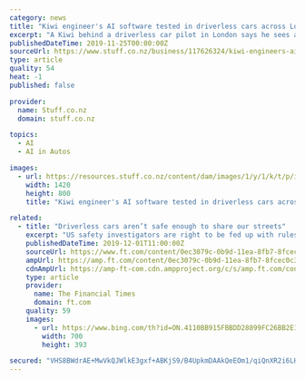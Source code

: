 ```yaml
---
category: news
title: "Kiwi engineer's AI software tested in driverless cars across London"
excerpt: "A Kiwi behind a driverless car pilot in London says he sees a future where it will be illegal for humans to drive cars. Roboticist Alex Kendall co-founded Wayve, a business that creates artificial intelligence software for driverless cars, while working ..."
publishedDateTime: 2019-11-25T00:00:00Z
sourceUrl: https://www.stuff.co.nz/business/117626324/kiwi-engineers-ai-software-tested-in-driverless-cars-across-london
type: article
quality: 54
heat: -1
published: false

provider:
  name: Stuff.co.nz
  domain: stuff.co.nz

topics:
  - AI
  - AI in Autos

images:
  - url: https://resources.stuff.co.nz/content/dam/images/1/y/1/k/t/p/image.related.StuffLandscapeSixteenByNine.1420x800.1y151w.png/1574635065341.jpg
    width: 1420
    height: 800
    title: "Kiwi engineer's AI software tested in driverless cars across London"

related:
  - title: "Driverless cars aren’t safe enough to share our streets"
    excerpt: "US safety investigators are right to be fed up with rules allowing companies to unleash driverless cars on streets ... Even machine learning may struggle. Artificial intelligence ideally requires millions of photographs simply to learn to differentiate between pictures of cats and dogs. How much more complex are traffic negotiations?"
    publishedDateTime: 2019-12-01T11:00:00Z
    sourceUrl: https://www.ft.com/content/0ec3079c-0b9d-11ea-8fb7-8fcec0c3b0f9
    ampUrl: https://amp.ft.com/content/0ec3079c-0b9d-11ea-8fb7-8fcec0c3b0f9
    cdnAmpUrl: https://amp-ft-com.cdn.ampproject.org/c/s/amp.ft.com/content/0ec3079c-0b9d-11ea-8fb7-8fcec0c3b0f9
    type: article
    provider:
      name: The Financial Times
      domain: ft.com
    quality: 59
    images:
      - url: https://www.bing.com/th?id=ON.4110BB915FBBDD28899FC26BB2E11E35
        width: 700
        height: 393

secured: "VHS8BWdrAE+MwVkQJWlkE3gxf+ABKjS9/B4UpkmDAAkQeEOm1/qiQnXR2i6LHV/R1coDbPEwhZAEYBEW1+c5NVFmFUTa18rVUj7QVzL2JxUhfOJOHl8o+Xv/BsXhk/3W9+id4kmRVKhK+28KAU0JYj2cl1jIwgNJZ7FGrZQ8liSh1z3/G54Mkp0cAcvSpENfnkHtVuTOyZWApeHG25TRpVpXBb7W9Mr6hsR2qCFMdmi3UsingLQ9hdmYhMAoJ40uVpoCqC7JWhCb8nFTEsu2Fw==;+kXyB4Mjrus27Bsgv4xQ3Q=="
---
```


